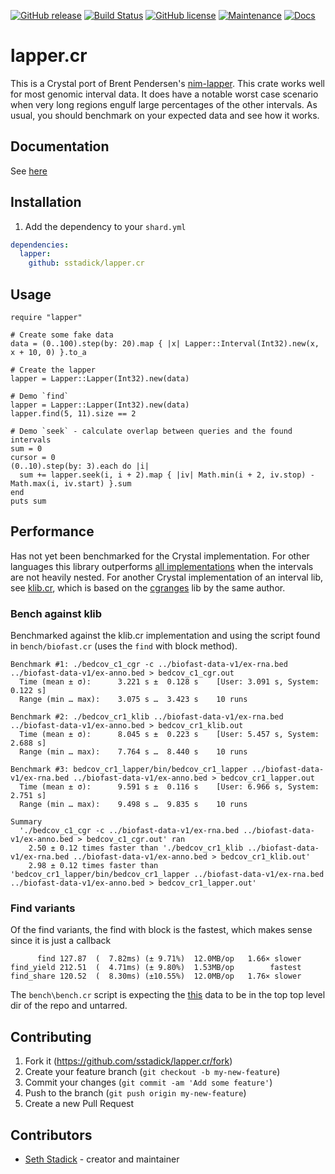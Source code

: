 [![GitHub release](https://img.shields.io/github/release/sstadick/crystal-lapper.svg)](https://github.com/sstadick/lapper.cr/releases)
[![Build Status](https://travis-ci.org/sstadick/crystal-lapper.svg?branch=master)](https://travis-ci.org/sstadick/lapper.cr)
[![GitHub license](https://img.shields.io/github/license/sstadick/lapper.cr.svg)](https://github.com/sstadick/lapper.cr/blob/master/LICENSE)
[![Maintenance](https://img.shields.io/badge/Maintained%3F-yes-green.svg)](https://GitHub.com/sstadick/lapper.cr/graphs/commit-activity)
[![Docs](https://img.shields.io/badge/Documentation-yes-green.svg)](https://sstadick.github.io/lapper.cr/)

# lapper.cr

This is a Crystal port of Brent Pendersen's [nim-lapper](https://github.com/brentp/nim-lapper). This crate works well for most genomic interval data. It does have a notable worst case scenario when very long regions engulf large percentages of the other intervals. As usual, you should benchmark on your expected data and see how it works.

## Documentation

See [here](https://sstadick.github.io/lapper.cr/)

## Installation

1. Add the dependency to your `shard.yml`

```yml
dependencies:
  lapper:
    github: sstadick/lapper.cr
```

## Usage

```crystal
require "lapper"

# Create some fake data
data = (0..100).step(by: 20).map { |x| Lapper::Interval(Int32).new(x, x + 10, 0) }.to_a

# Create the lapper
lapper = Lapper::Lapper(Int32).new(data)

# Demo `find`
lapper = Lapper::Lapper(Int32).new(data)
lapper.find(5, 11).size == 2

# Demo `seek` - calculate overlap between queries and the found intervals
sum = 0
cursor = 0
(0..10).step(by: 3).each do |i|
  sum += lapper.seek(i, i + 2).map { |iv| Math.min(i + 2, iv.stop) - Math.max(i, iv.start) }.sum
end
puts sum
```

## Performance

Has not yet been benchmarked for the Crystal implementation. For other languages this library outperforms [all implementations](https://github.com/sstadick/rust-lapper#benchmarks) when the intervals are not heavily nested. For another Crystal implementation of an interval lib, see [klib.cr](https://github.com/lh3/biofast/blob/master/lib/klib.cr), which is based on the [cgranges](https://github.com/lh3/cgranges) lib by the same author.

### Bench against klib

Benchmarked against the klib.cr implementation and using the script found in `bench/biofast.cr` (uses the `find` with block method).

```text
Benchmark #1: ./bedcov_c1_cgr -c ../biofast-data-v1/ex-rna.bed ../biofast-data-v1/ex-anno.bed > bedcov_c1_cgr.out
  Time (mean ± σ):      3.221 s ±  0.128 s    [User: 3.091 s, System: 0.122 s]
  Range (min … max):    3.075 s …  3.423 s    10 runs

Benchmark #2: ./bedcov_cr1_klib ../biofast-data-v1/ex-rna.bed ../biofast-data-v1/ex-anno.bed > bedcov_cr1_klib.out
  Time (mean ± σ):      8.045 s ±  0.223 s    [User: 5.457 s, System: 2.688 s]
  Range (min … max):    7.764 s …  8.440 s    10 runs

Benchmark #3: bedcov_cr1_lapper/bin/bedcov_cr1_lapper ../biofast-data-v1/ex-rna.bed ../biofast-data-v1/ex-anno.bed > bedcov_cr1_lapper.out
  Time (mean ± σ):      9.591 s ±  0.116 s    [User: 6.966 s, System: 2.751 s]
  Range (min … max):    9.498 s …  9.835 s    10 runs

Summary
  './bedcov_c1_cgr -c ../biofast-data-v1/ex-rna.bed ../biofast-data-v1/ex-anno.bed > bedcov_c1_cgr.out' ran
    2.50 ± 0.12 times faster than './bedcov_cr1_klib ../biofast-data-v1/ex-rna.bed ../biofast-data-v1/ex-anno.bed > bedcov_cr1_klib.out'
    2.98 ± 0.12 times faster than 'bedcov_cr1_lapper/bin/bedcov_cr1_lapper ../biofast-data-v1/ex-rna.bed ../biofast-data-v1/ex-anno.bed > bedcov_cr1_lapper.out'
```

### Find variants

Of the find variants, the find with block is the fastest, which makes sense since it is just a callback

```text
      find 127.87  (  7.82ms) (± 9.71%)  12.0MB/op   1.66× slower
find_yield 212.51  (  4.71ms) (± 9.80%)  1.53MB/op        fastest
find_share 120.52  (  8.30ms) (±10.55%)  12.0MB/op   1.76× slower
```

The `bench\bench.cr` script is expecting the [this](https://github.com/lh3/biofast/releases/download/biofast-data-v1/biofast-data-v1.tar.gz) data to be in the top top level dir of the repo and untarred.


## Contributing

1. Fork it (<https://github.com/sstadick/lapper.cr/fork>)
2. Create your feature branch (`git checkout -b my-new-feature`)
3. Commit your changes (`git commit -am 'Add some feature'`)
4. Push to the branch (`git push origin my-new-feature`)
5. Create a new Pull Request

## Contributors

- [Seth Stadick](https://github.com/sstadick) - creator and maintainer
